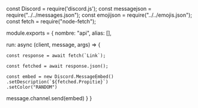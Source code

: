 const Discord = require('discord.js');
const messagejson = require("../../messages.json");
const emojijson = require("../../emojis.json");
const fetch = require("node-fetch"); 

module.exports = {
  nombre: "api",
  alias: [],

  run: async (client, message, args) => {

    const response = await fetch(`Link`);

    const fetched = await response.json();

    const embed = new Discord.MessageEmbed()
    .setDescription(`${fetched.Propitie}`)
    .setColor("RANDOM")
message.channel.send(embed)
  }
}